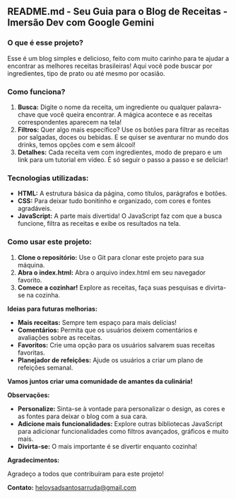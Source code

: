 ## **README.md - Seu Guia para o Blog de Receitas - Imersão Dev com Google Gemini** ‍

### **O que é esse projeto?**

Esse é um blog simples e delicioso, feito com muito carinho para te ajudar a encontrar as melhores receitas brasileiras! Aqui você pode buscar por ingredientes, tipo de prato ou até mesmo por ocasião. 

### **Como funciona?**

1. **Busca:** Digite o nome da receita, um ingrediente ou qualquer palavra-chave que você queira encontrar. A mágica acontece e as receitas correspondentes aparecem na tela!
2. **Filtros:** Quer algo mais específico? Use os botões para filtrar as receitas por salgadas, doces ou bebidas. E se quiser se aventurar no mundo dos drinks, temos opções com e sem álcool!
3. **Detalhes:** Cada receita vem com ingredientes, modo de preparo e um link para um tutorial em vídeo. É só seguir o passo a passo e se deliciar!

### **Tecnologias utilizadas:**

* **HTML:** A estrutura básica da página, como títulos, parágrafos e botões.
* **CSS:** Para deixar tudo bonitinho e organizado, com cores e fontes agradáveis.
* **JavaScript:** A parte mais divertida! O JavaScript faz com que a busca funcione, filtra as receitas e exibe os resultados na tela.

### **Como usar este projeto:**

1. **Clone o repositório:** Use o Git para clonar este projeto para sua máquina.
2. **Abra o index.html:** Abra o arquivo index.html em seu navegador favorito.
3. **Comece a cozinhar!** Explore as receitas, faça suas pesquisas e divirta-se na cozinha.
   

**Ideias para futuras melhorias:**

* **Mais receitas:** Sempre tem espaço para mais delícias!
* **Comentários:** Permita que os usuários deixem comentários e avaliações sobre as receitas.
* **Favoritos:** Crie uma opção para os usuários salvarem suas receitas favoritas.
* **Planejador de refeições:** Ajude os usuários a criar um plano de refeições semanal.

**Vamos juntos criar uma comunidade de amantes da culinária!** ️

**Observações:**

* **Personalize:** Sinta-se à vontade para personalizar o design, as cores e as fontes para deixar o blog com a sua cara.
* **Adicione mais funcionalidades:** Explore outras bibliotecas JavaScript para adicionar funcionalidades como filtros avançados, gráficos e muito mais.
* **Divirta-se:** O mais importante é se divertir enquanto cozinha!

**Agradecimentos:**

Agradeço a todos que contribuíram para este projeto! 

**Contato:**
heloysadsantosarruda@gmail.com
